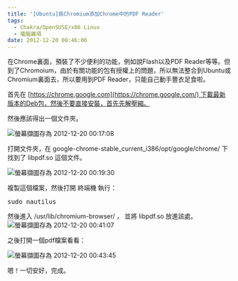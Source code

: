 ```yaml
---
title: '[Ubuntu]爲Chromium添加Chrome中的PDF Reader'
tags:
  - Chakra/OpenSUSE/x86 Linux
  - 電腦雜項
date: 2012-12-20 08:46:00
---
```


在Chrome裏面，預裝了不少便利的功能，例如說Flash以及PDF Reader等等。但到了Chromoium，由於有關功能的包有授權上的問題，所以無法整合到Ubuntu或Chromium裏面去，所以要用到PDF Reader，只能自己動手豐衣足食啦。

<a name="more"></a>

首先在 [https://chrome.google.com](https://chrome.google.com/) 下載最新版本的Deb包，然後不要直接安裝，首先先解壓縮。

然後應該得出一個文件夾。

![螢幕擷圖存為 2012-12-20 00:17:08](https://lenchan139.files.wordpress.com/2012/12/e89ea2e5b995e693b7e59c96e5ad98e782ba-2012-12-20-001708.png)

打開文件夾，在 google-chrome-stable_current_i386/opt/google/chrome/ 下找到了 libpdf.so 這個文件。

![螢幕擷圖存為 2012-12-20 00:19:30](https://lenchan139.files.wordpress.com/2012/12/e89ea2e5b995e693b7e59c96e5ad98e782ba-2012-12-20-001930.png)

複製這個檔案，然後打開 終端機 執行：

<pre>sudo nautilus</pre>

然後進入 /usr/lib/chromium-browser/ ，
並將 libpdf.so 放進該處。
![螢幕擷圖存為 2012-12-20 00:41:07](https://lenchan139.files.wordpress.com/2012/12/e89ea2e5b995e693b7e59c96e5ad98e782ba-2012-12-20-004107.png)

之後打開一個pdf檔案看看：

![螢幕擷圖存為 2012-12-20 00:43:45](https://lenchan139.files.wordpress.com/2012/12/e89ea2e5b995e693b7e59c96e5ad98e782ba-2012-12-20-004345.png)

嗯！一切安好，完成。